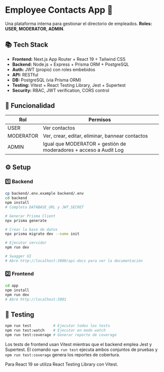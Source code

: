 # Employee Contacts App 📇

Una plataforma interna para gestionar el directorio de empleados. **Roles: USER, MODERATOR, ADMIN**.

## 📚 Tech Stack

- **Frontend:** Next.js App Router + React 19 + Tailwind CSS
- **Backend:** Node.js + Express + Prisma ORM + PostgreSQL
- **Auth:** JWT (propio) con roles embebidos
- **API:** RESTful
- **DB:** PostgreSQL (via Prisma ORM)
- **Testing:** Vitest + React Testing Library, Jest + Supertest
- **Security:** RBAC, JWT verification, CORS control

## 🚀 Funcionalidad

| Rol       | Permisos                                                     |
|-----------|--------------------------------------------------------------|
| USER      | Ver contactos                                               |
| MODERATOR | Ver, crear, editar, eliminar, bannear contactos             |
| ADMIN     | Igual que MODERATOR + gestión de moderadores + acceso a Audit Log |

## ⚙️ Setup

### 1️⃣ Backend

```bash
cp backend/.env.example backend/.env
cd backend
npm install
# Completa DATABASE_URL y JWT_SECRET

# Generar Prisma Client
npx prisma generate

# Crear la base de datos
npx prisma migrate dev --name init

# Ejecutar servidor
npm run dev

# Swagger UI
# Abre http://localhost:3000/api-docs para ver la documentación
```

### 2️⃣ Frontend

```bash
cd app
npm install
npm run dev
# Abre http://localhost:3001
```

## 🧪 Testing

```bash
npm run test          # Ejecutar todos los tests
npm run test:watch    # Ejecutar en modo watch
npm run test:coverage # Generar reporte de coverage
```
Los tests de frontend usan Vitest mientras que el backend emplea Jest y Supertest.
El comando `npm run test` ejecuta ambos conjuntos de pruebas y `npm run test:coverage`
genera los reportes de cobertura.

Para React 19 se utiliza React Testing Library con Vitest.
